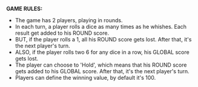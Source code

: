 <b>GAME RULES:</b>

- The game has 2 players, playing in rounds.<br>
- In each turn, a player rolls a dice as many times as he whishes. Each result get added to his ROUND score.<br>
- BUT, if the player rolls a 1, all his ROUND score gets lost. After that, it's the next player's turn.<br>
- ALSO, if the player rolls two 6 for any dice in a row, his GLOBAL score gets lost.<br>
- The player can choose to 'Hold', which means that his ROUND score gets added to his GLOBAL score. After that, it's the next player's turn.<br>
- Players can define the winning value, by default it's 100.<br>

